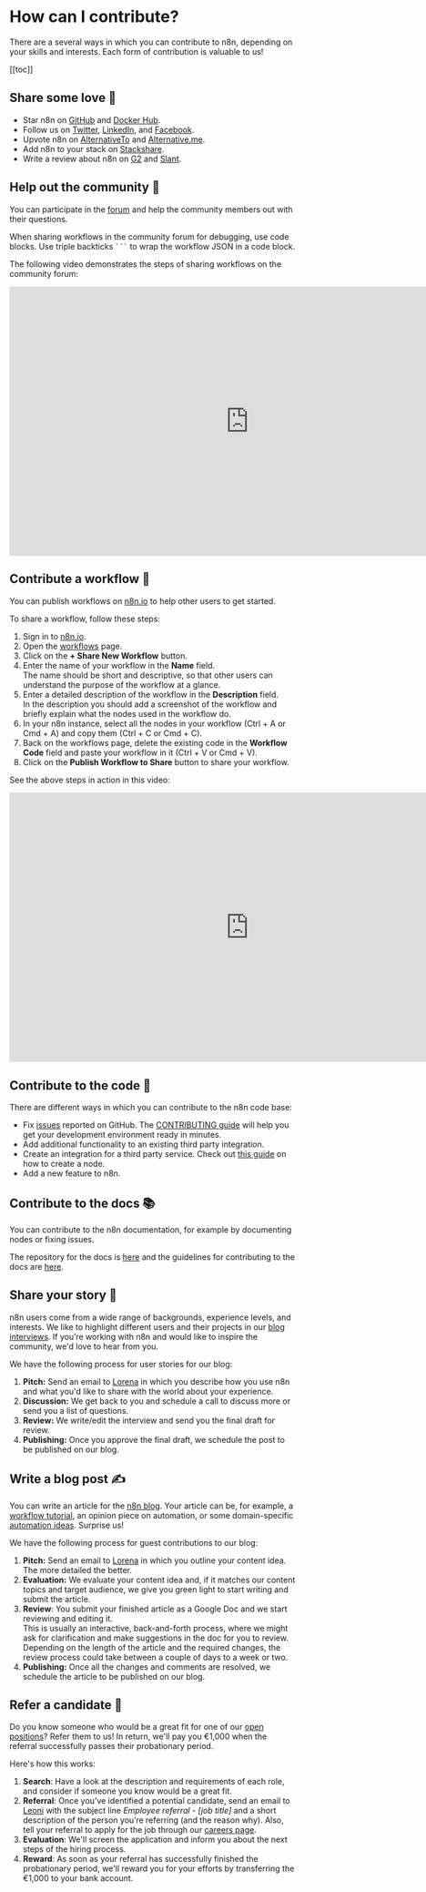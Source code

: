 # How can I contribute?

There are a several ways in which you can contribute to n8n, depending on your skills and interests. Each form of contribution is valuable to us!

[[toc]]

## Share some love 🧡

- Star n8n on [GitHub](https://github.com/n8n-io/n8n) and [Docker Hub](https://hub.docker.com/r/n8nio/n8n).
- Follow us on [Twitter](https://twitter.com/n8n_io), [LinkedIn](https://www.linkedin.com/company/28491094), and [Facebook](https://www.facebook.com/n8nio/).
- Upvote n8n on [AlternativeTo](https://alternativeto.net/software/n8n-io/) and [Alternative.me](https://alternative.me/n8n-io).
- Add n8n to your stack on [Stackshare](https://stackshare.io/n8n).
- Write a review about n8n on [G2](https://www.g2.com/products/n8n/reviews) and [Slant](https://www.slant.co/improve/options/37977/~n8n-review).

## Help out the community 🤝

You can participate in the [forum](https://community.n8n.io/) and help the community members out with their questions.

When sharing workflows in the community forum for debugging, use code blocks. Use triple backticks ` ``` ` to wrap the workflow JSON in a code block.

The following video demonstrates the steps of sharing workflows on the community forum:

<div class="video-container">

<iframe width="840" height="472.5" src="https://www.youtube.com/embed/dVC8yLqUvCE" frameborder="0" allow="accelerometer; autoplay; clipboard-write; encrypted-media; gyroscope; picture-in-picture" allowfullscreen></iframe>

</div>

## Contribute a workflow 🧬

You can publish workflows on [n8n.io](https://n8n.io/workflows) to help other users to get started.

To share a workflow, follow these steps:

1. Sign in to [n8n.io](https://n8n.io/login).
2. Open the [workflows](https://n8n.io/workflows) page.
3. Click on the ********+ Share New Workflow******** button.
4. Enter the name of your workflow in the ********Name******** field.\
The name should be short and descriptive, so that other users can understand the purpose of the workflow at a glance.
5. Enter a detailed description of the workflow in the **Description** field.\
In the description you should add a screenshot of the workflow and briefly explain what the nodes used in the workflow do.
6. In your n8n instance, select all the nodes in your workflow (Ctrl + A or Cmd + A) and copy them (Ctrl + C or Cmd + C).
7. Back on the workflows page, delete the existing code in the **Workflow Code** field and paste your workflow in it (Ctrl + V or Cmd + V).
8. Click on the **Publish Workflow to Share** button to share your workflow.

See the above steps in action in this video:

<div class="video-container">

<iframe width="840" height="472.5" src="https://www.youtube.com/embed/wcoirYBEgYc" frameborder="0" allow="accelerometer; autoplay; clipboard-write; encrypted-media; gyroscope; picture-in-picture" allowfullscreen></iframe>

</div>

## Contribute to the code 🔨

There are different ways in which you can contribute to the n8n code base:

- Fix [issues](https://github.com/n8n-io/n8n/issues) reported on GitHub. The [CONTRIBUTING guide](https://github.com/n8n-io/n8n/blob/master/CONTRIBUTING.md) will help you get your development environment ready in minutes.
- Add additional functionality to an existing third party integration.
- Create an integration for a third party service. Check out [this guide](../nodes/creating-nodes/create-node.md) on how to create a node.
- Add a new feature to n8n.

## Contribute to the docs 📚

You can contribute to the n8n documentation, for example by documenting nodes or fixing issues.

The repository for the docs is [here](https://github.com/n8n-io/n8n-docs) and the guidelines for contributing to the docs are [here](https://github.com/n8n-io/n8n-docs/blob/master/CONTRIBUTING.md).

## Share your story 💌

n8n users come from a wide range of backgrounds, experience levels, and interests. We like to highlight different users and their projects in our [blog interviews](https://medium.com/n8n-io/tagged/interview). If you’re working with n8n and would like to inspire the community, we'd love to hear from you.

We have the following process for user stories for our blog:

1. **Pitch:** Send an email to [Lorena](mailto:lorena@n8n.io) in which you describe how you use n8n and what you'd like to share with the world about your experience.
2. **Discussion:** We get back to you and schedule a call to discuss more or send you a list of questions.
3. **Review:** We write/edit the interview and send you the final draft for review.
4. **Publishing:** Once you approve the final draft, we schedule the post to be published on our blog.

## Write a blog post ✍️

You can write an article for the [n8n blog](https://n8n.io/blog/). Your article can be, for example, a [workflow tutorial](https://n8n.io/blog/tag/tutorial/), an opinion piece on automation, or some domain-specific [automation ideas](https://n8n.io/blog/tag/ideas/). Surprise us!

We have the following process for guest contributions to our blog:

1. **Pitch:** Send an email to [Lorena](mailto:lorena@n8n.io) in which you outline your content idea. The more detailed the better.
2. **Evaluation:** We evaluate your content idea and, if it matches our content topics and target audience, we give you green light to start writing and submit the article.
3. **Review**: You submit your finished article as a Google Doc and we start reviewing and editing it.\
This is usually an interactive, back-and-forth process, where we might ask for clarification and make suggestions in the doc for you to review. Depending on the length of the article and the required changes, the review process could take between a couple of days to a week or two.
4. **Publishing:** Once all the changes and comments are resolved, we schedule the article to be published on our blog.

## Refer a candidate 👥

Do you know someone who would be a great fit for one of our [open positions](https://n8n.io/careers)? Refer them to us! In return, we'll pay you €1,000 when the referral successfully passes their probationary period.

Here's how this works:

1. **Search**: Have a look at the description and requirements of each role, and consider if someone you know would be a great fit.
2. **Referral**: Once you’ve identified a potential candidate, send an email to [Leoni](mailto:leoni@n8n.io) with the subject line *Employee referral - [job title]* and a short description of the person you’re referring (and the reason why). Also, tell your referral to apply for the job through our [careers page](https://n8n.io/careers).
3. **Evaluation**: We'll screen the application and inform you about the next steps of the hiring process.
4. **Reward**: As soon as your referral has successfully finished the probationary period, we'll reward you for your efforts by transferring the €1,000 to your bank account.
